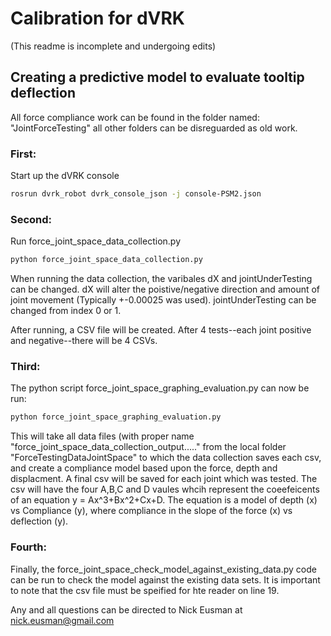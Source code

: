 # Calibration for dVRK
(This readme is incomplete and undergoing edits)

## Creating a predictive model to evaluate tooltip deflection

All force compliance work can be found in the folder named: "JointForceTesting" all other folders can be disreguarded as old work.

### First:
Start up the dVRK console

```sh
rosrun dvrk_robot dvrk_console_json -j console-PSM2.json
```

### Second:
Run force_joint_space_data_collection.py

```sh
python force_joint_space_data_collection.py
```

When running the data collection, the varibales dX and jointUnderTesting can be changed. dX will alter the poistive/negative direction and amount of joint movement (Typically +-0.00025 was used). jointUnderTesting can be changed from index 0 or 1.

After running, a CSV file will be created. After 4 tests--each joint positive and negative--there will be 4 CSVs.

### Third:

The python script force_joint_space_graphing_evaluation.py can now be run:

```sh
python force_joint_space_graphing_evaluation.py
```

This will take all data files (with proper name "force_joint_space_data_collection_output....." from the local folder "ForceTestingDataJointSpace" to which the data collection saves each csv, and create a compliance model based upon the force, depth and displacment.
A final csv will be saved for each joint which was tested. The csv will have the four A,B,C and D vaules whcih represent the coeefeicents of an equation y = Ax^3+Bx^2+Cx+D. The equation is a model of depth (x) vs Compliance (y), where compliance in the slope of the force (x) vs deflection (y).


### Fourth:

Finally, the force_joint_space_check_model_against_existing_data.py code can be run to check the model against the existing data sets.
It is important to note that the csv file must be speified for hte reader on line 19.

Any and all questions can be directed to Nick Eusman at nick.eusman@gmail.com
